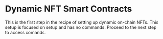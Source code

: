 # Dynamic NFT Smart Contracts

This is the first step in the recipe of setting up dynamic on-chain NFTs.
This setup is focused on setup and has no commands. Proceed to the next step to access comands.
